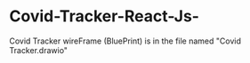 # Covid-Tracker-React-Js-

Covid Tracker wireFrame (BluePrint) is in the file named "Covid Tracker.drawio"
